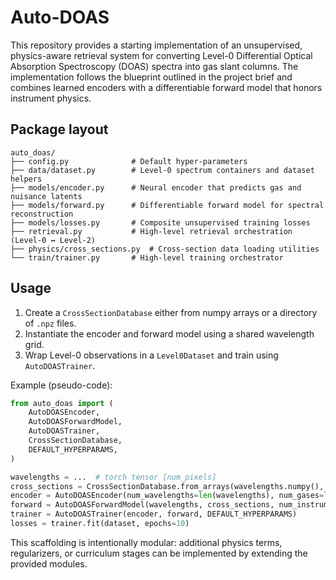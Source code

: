 # Auto-DOAS

This repository provides a starting implementation of an unsupervised, physics-aware retrieval
system for converting Level-0 Differential Optical Absorption Spectroscopy (DOAS) spectra into gas
slant columns.  The implementation follows the blueprint outlined in the project brief and combines
learned encoders with a differentiable forward model that honors instrument physics.

## Package layout

```
auto_doas/
├── config.py              # Default hyper-parameters
├── data/dataset.py        # Level-0 spectrum containers and dataset helpers
├── models/encoder.py      # Neural encoder that predicts gas and nuisance latents
├── models/forward.py      # Differentiable forward model for spectral reconstruction
├── models/losses.py       # Composite unsupervised training losses
├── retrieval.py           # High-level retrieval orchestration (Level-0 ↔ Level-2)
├── physics/cross_sections.py  # Cross-section data loading utilities
└── train/trainer.py       # High-level training orchestrator
```

## Usage

1. Create a `CrossSectionDatabase` either from numpy arrays or a directory of `.npz` files.
2. Instantiate the encoder and forward model using a shared wavelength grid.
3. Wrap Level-0 observations in a `Level0Dataset` and train using `AutoDOASTrainer`.

Example (pseudo-code):

```python
from auto_doas import (
    AutoDOASEncoder,
    AutoDOASForwardModel,
    AutoDOASTrainer,
    CrossSectionDatabase,
    DEFAULT_HYPERPARAMS,
)

wavelengths = ...  # torch tensor [num_pixels]
cross_sections = CrossSectionDatabase.from_arrays(wavelengths.numpy(), {...})
encoder = AutoDOASEncoder(num_wavelengths=len(wavelengths), num_gases=len(cross_sections.gases))
forward = AutoDOASForwardModel(wavelengths, cross_sections, num_instruments=num_instruments)
trainer = AutoDOASTrainer(encoder, forward, DEFAULT_HYPERPARAMS)
losses = trainer.fit(dataset, epochs=10)
```

This scaffolding is intentionally modular: additional physics terms, regularizers, or curriculum
stages can be implemented by extending the provided modules.
